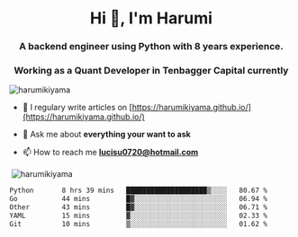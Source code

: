 <h1 align="center">Hi 👋, I'm Harumi</h1>
<h3 align="center">A backend engineer using <b>Python</b> with 8 years experience.</h3>
<h3 align="center">Working as a Quant Developer in <b>Tenbagger Capital</b> currently</h3>

<p align="left"> <img src="https://komarev.com/ghpvc/?username=harumikiyama" alt="harumikiyama" /> </p>


- 📝 I regulary write articles on [https://harumikiyama.github.io/](https://harumikiyama.github.io/)

- 💬 Ask me about **everything your want to ask**

- 📫 How to reach me **lucisu0720@hotmail.com**

<p>&nbsp;<img align="center" src="https://github-readme-stats.vercel.app/api?username=harumikiyama&show_icons=true" alt="harumikiyama" /></p>


<!--START_SECTION:waka-->

```txt
Python       8 hrs 39 mins   ████████████████████▒░░░░   80.67 %
Go           44 mins         █▓░░░░░░░░░░░░░░░░░░░░░░░   06.94 %
Other        43 mins         █▓░░░░░░░░░░░░░░░░░░░░░░░   06.71 %
YAML         15 mins         ▓░░░░░░░░░░░░░░░░░░░░░░░░   02.33 %
Git          10 mins         ▒░░░░░░░░░░░░░░░░░░░░░░░░   01.62 %
```

<!--END_SECTION:waka-->
